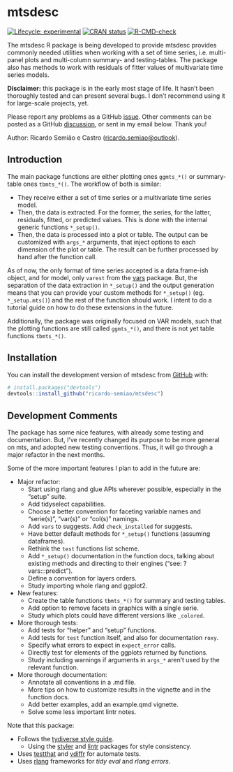 
<!-- README.md is generated from README.Rmd. Please edit that file -->

# mtsdesc

<!-- badges: start -->

[![Lifecycle:
experimental](https://img.shields.io/badge/lifecycle-experimental-orange.svg)](https://lifecycle.r-lib.org/articles/stages.html#experimental)
[![CRAN
status](https://www.r-pkg.org/badges/version/mtsdesc)](https://CRAN.R-project.org/package=mtsdesc)
[![R-CMD-check](https://github.com/ricardo-semiao/mtsdesc/actions/workflows/R-CMD-check.yaml/badge.svg)](https://github.com/ricardo-semiao/mtsdesc/actions/workflows/R-CMD-check.yaml)
<!-- badges: end -->

The mtsdesc R package is being developed to provide mtsdesc provides
commonly needed utilities when working with a set of time series,
i.e. multi-panel plots and multi-column summary- and testing-tables. The
package also has methods to work with residuals of fitter values of
multivariate time series models.

**Disclaimer:** this package is in the early most stage of life. It
hasn’t been thoroughly tested and can present several bugs. I don’t
recommend using it for large-scale projects, yet.

Please report any problems as a GitHub
[issue](https://github.com/ricardo-semiao/morphdown/issues). Other
comments can be posted as a GitHub
[discussion](https://github.com/ricardo-semiao/morphdown/discussions),
or sent in my email below. Thank you!

Author: Ricardo Semião e Castro (<ricardo.semiao@outlook>).

## Introduction

The main package functions are either plotting ones `ggmts_*()` or
summary-table ones `tbmts_*()`. The workflow of both is similar:

- They receive either a set of time series or a multivariate time series
  model.
- Then, the data is extracted. For the former, the series, for the
  latter, residuals, fitted, or predicted values. This is done with the
  internal generic functions `*_setup()`.
- Then, the data is processed into a plot or table. The output can be
  customized with `args_*` arguments, that inject options to each
  dimension of the plot or table. The result can be further processed by
  hand after the function call.

As of now, the only format of time series accepted is a data.frame-ish
object, and for model, only `varest` from the
[vars](https://cran.r-project.org/web/packages/vars/index.html) package.
But, the separation of the data extraction in `*_setup()` and the output
generation means that you can provide your custom methods for
`*_setup()` (eg. `*_setup.mts()`) and the rest of the function should
work. I intent to do a tutorial guide on how to do these extensions in
the future.

Additionally, the package was originally focused on VAR models, such
that the plotting functions are still called `ggmts_*()`, and there is
not yet table functions `tbmts_*()`.

## Installation

You can install the development version of mtsdesc from
[GitHub](https://github.com/) with:

``` r
# install.packages("devtools")
devtools::install_github("ricardo-semiao/mtsdesc")
```

## Development Comments

The package has some nice features, with already some testing and
documentation. But, I’ve recently changed its purpose to be more general
on mts, and adopted new testing conventions. Thus, it will go through a
major refactor in the next months.

Some of the more important features I plan to add in the future are:

- Major refactor:
  - Start using rlang and glue APIs wherever possible, especially in the
    “setup” suite.
  - Add tidyselect capabilities.
  - Choose a better convention for faceting variable names and
    “serie(s)”, “var(s)” or “col(s)” namings.
  - Add `vars` to suggests. Add `check_installed` for suggests.
  - Have better default methods for `*_setup()` functions (assuming
    dataframes).
  - Rethink the `test` functions list scheme.
  - Add `*_setup()` documentation in the function docs, talking about
    existing methods and directing to their engines (“see:
    ?vars:::predict”).
  - Define a convention for layers orders.
  - Study importing whole rlang and ggplot2.
- New features:
  - Create the table functions `tbmts_*()` for summary and testing
    tables.
  - Add option to remove facets in graphics with a single serie.
  - Study which plots could have different versions like `_colored`.
- More thorough tests:
  - Add tests for “helper” and “setup” functions.
  - Add tests for `test` function itself, and also for documentation
    `roxy`.
  - Specify what errors to expect in `expect_error` calls.
  - Directly test for elements of the ggplots returned by functions.
  - Study including warnings if arguments in `args_*` aren’t used by the
    relevant function.
- More thorough documentation:
  - Annotate all conventions in a .md file.
  - More tips on how to customize results in the vignette and in the
    function docs.
  - Add better examples, add an example.qmd vignette.
  - Solve some less important lintr notes.

Note that this package:

- Follows the [tydiverse style guide](https://style.tidyverse.org/).
  - Using the [styler](https://styler.r-lib.org/) and
    [lintr](https://lintr.r-lib.org/) packages for style consistency.
- Uses [testthat](https://testthat.r-lib.org/) and
  [vdiffr](https://vdiffr.r-lib.org/) for automate tests.
- Uses [rlang](https://rlang.r-lib.org/) frameworks for *tidy eval* and
  *rlang errors*.
